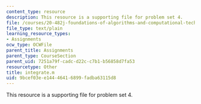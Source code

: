 ```yaml
---
content_type: resource
description: This resource is a supporting file for problem set 4.
file: /courses/20-482j-foundations-of-algorithms-and-computational-techniques-in-systems-biology-spring-2006/9bcef03ee14446416899fadba63115d8_integrate.m
file_type: text/plain
learning_resource_types:
- Assignments
ocw_type: OCWFile
parent_title: Assignments
parent_type: CourseSection
parent_uid: 7251a79f-cadc-d22c-c7b1-b56858d7fa53
resourcetype: Other
title: integrate.m
uid: 9bcef03e-e144-4641-6899-fadba63115d8
---
```

This resource is a supporting file for problem set 4.

